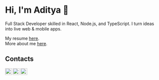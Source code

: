 # Hi, I'm Aditya 👋

Full Stack Developer skilled in React, Node.js, and TypeScript. I turn ideas into live web & mobile apps.

My resume [here](https://emaniaditya.github.io/resume). <br>
More about me [here](https://emaniaditya.github.io).


## Contacts

[<img align="left" alt="Email" height="22px" src="https://mail.google.com/favicon.ico" />](mailto:esaadityareddy@gmail.com)
[<img align="left" alt="LinkedIn" height="22px" src="https://www.linkedin.com/favicon.ico" />](https://www.linkedin.com/in/emaniaditya)
[<img align="left" alt="X" height="22px" src="https://x.com/favicon.ico" />](https://x.com/emani_aditya)
